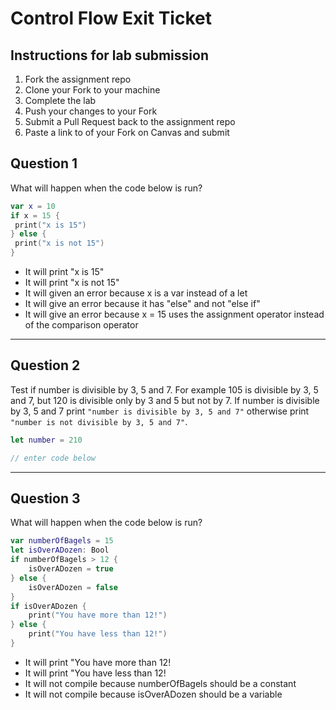 # Control Flow Exit Ticket

## Instructions for lab submission

1. Fork the assignment repo
1. Clone your Fork to your machine
1. Complete the lab
1. Push your changes to your Fork
1. Submit a Pull Request back to the assignment repo
1. Paste a link to of your Fork on Canvas and submit

## Question 1

What will happen when the code below is run?

```swift
var x = 10
if x = 15 {
 print("x is 15")
} else {
 print("x is not 15")
}
```

- It will print "x is 15"
- It will print "x is not 15"
- It will given an error because x is a var instead of a let
- It will give an error because it has "else" and not "else if"
- It will give an error because x = 15 uses the assignment operator instead of the comparison operator

***
## Question 2

Test if number is divisible by 3, 5 and 7. For example 105 is divisible by 3, 5 and 7, but 120 is divisible only by 3 and 5 but not by 7. If number is divisible by 3, 5 and 7 print `"number is divisible by 3, 5 and 7"` otherwise print `"number is not divisible by 3, 5 and 7"`.

```swift
let number = 210

// enter code below
```

***
## Question 3

What will happen when the code below is run?

```swift
var numberOfBagels = 15
let isOverADozen: Bool
if numberOfBagels > 12 {
    isOverADozen = true
} else {
    isOverADozen = false
}
if isOverADozen {
    print("You have more than 12!")
} else {
    print("You have less than 12!")
}
```

- It will print "You have more than 12!
- It will print "You have less than 12!
- It will not compile because numberOfBagels should be a constant
- It will not compile because isOverADozen should be a variable
